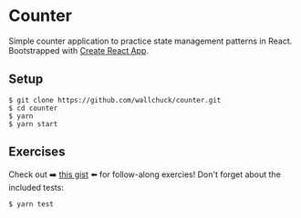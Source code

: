 # Counter

Simple counter application to practice state management patterns in React. Bootstrapped with [Create React App](https://github.com/facebook/create-react-app).

## Setup

```
$ git clone https://github.com/wallchuck/counter.git
$ cd counter
$ yarn
$ yarn start
```

## Exercises

Check out ➡️ [this gist](https://gist.github.com/wallchuck/f17a44c180c264ca225b266eb79a2434) ⬅️ for follow-along exercies! Don't forget about the included tests:

```
$ yarn test
```
